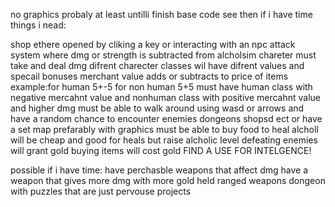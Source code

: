 no graphics probaly at least untilli finish base code see then if i have time
things i nead:

shop ethere opened by cliking a key or interacting with an npc
attack system where dmg or strength is subtracted from alcholsim 
chareter must take and deal dmg
difrent charecter classes wil have difrent values and specail bonuses
merchant value adds or subtracts to price of items 
example:for human 5+-5 for non human 5+5
must have human class with negative mercahnt value and nonhuman class with positive mercahnt value and higher dmg
must be able to walk around using wasd or arrows and have a random chance to encounter enemies dongeons shopsd ect or have a set map prefarably with graphics
must be able to buy food to heal
alcholl will be cheap and good for heals but raise alcholic level
defeating enemies will grant gold buying items will cost gold
FIND A USE FOR INTELGENCE!

possible if i have time:
have perchasble weapons that affect dmg
have a weapon that gives more dmg with more gold held
ranged weapons
dongeon with puzzles that are just pervouse projects